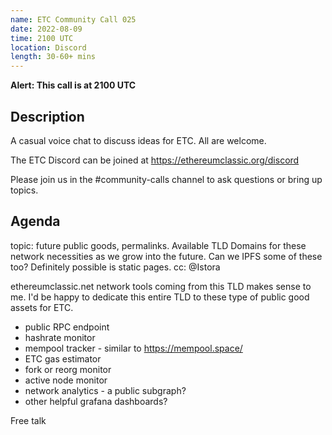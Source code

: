 ```yaml
---
name: ETC Community Call 025
date: 2022-08-09
time: 2100 UTC
location: Discord
length: 30-60+ mins
---
```


**Alert: This call is at 2100 UTC**

## Description

A casual voice chat to discuss ideas for ETC. All are welcome.

The ETC Discord can be joined at https://ethereumclassic.org/discord

Please join us in the #community-calls channel to ask questions or bring up topics.

## Agenda

topic: future public goods, permalinks. Available TLD Domains for these network necessities as we grow into the future. Can we IPFS some of these too? Definitely possible is static pages. cc: @Istora 

ethereumclassic.net network tools coming from this TLD makes sense to me. I'd be happy to dedicate this entire TLD to these type of public good assets for ETC.

+ public RPC endpoint
+ hashrate monitor
+ mempool tracker - similar to https://mempool.space/
+ ETC gas estimator 
+ fork or reorg monitor
+ active node monitor
+ network analytics - a public subgraph?
+ other helpful grafana dashboards?

Free talk
